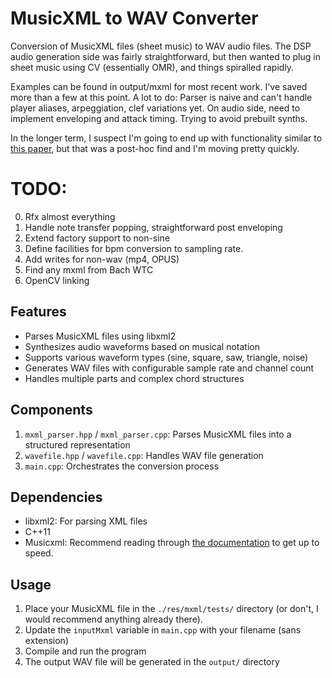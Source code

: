 # MusicXML to WAV Converter

Conversion of MusicXML files (sheet music) to WAV audio files. The DSP audio generation side was fairly straightforward, but then wanted to plug in sheet music using CV (essentially OMR), and things spiralled rapidly.

Examples can be found in output/mxml for most recent work. I've saved more than a few at this point.
A lot to do: Parser is naive and can't handle player aliases, arpeggiation, clef variations yet. On audio side, need to implement enveloping and attack timing. Trying to avoid prebuilt synths.

In the longer term, I suspect I'm going to end up with functionality similar to [this paper](https://firebasestorage.googleapis.com/v0/b/afika-nyati-website.appspot.com/o/design%2Fcadencv%2Fcadencv_afika_nyati.pdf?alt=media&token=a5aa2413-32c0-4bc7-8222-06342b822096), but that was a post-hoc find and I'm moving pretty quickly.


# TODO:
0) Rfx almost everything
1) Handle note transfer popping, straightforward post enveloping
3) Extend factory support to non-sine
7) Define facilities for bpm conversion to sampling rate.
8) Add writes for non-wav (mp4, OPUS)
9) Find any mxml from Bach WTC
10) OpenCV linking

## Features

- Parses MusicXML files using libxml2
- Synthesizes audio waveforms based on musical notation
- Supports various waveform types (sine, square, saw, triangle, noise)
- Generates WAV files with configurable sample rate and channel count
- Handles multiple parts and complex chord structures

## Components

1. `mxml_parser.hpp` / `mxml_parser.cpp`: Parses MusicXML files into a structured representation
2. `wavefile.hpp` / `wavefile.cpp`: Handles WAV file generation
3. `main.cpp`: Orchestrates the conversion process

## Dependencies

- libxml2: For parsing XML files
- C++11 
- Musicxml: Recommend reading through [the documentation](https://www.musicxml.com/for-developers/) to get up to speed.

## Usage

1. Place your MusicXML file in the `./res/mxml/tests/` directory (or don't, I would recommend anything already there).
2. Update the `inputMxml` variable in `main.cpp` with your filename (sans extension)
3. Compile and run the program
4. The output WAV file will be generated in the `output/` directory
